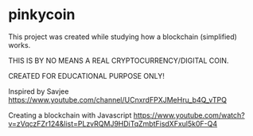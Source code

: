 # pinkycoin

This project was created while studying how a blockchain (simplified) works.

THIS IS BY NO MEANS A REAL CRYPTOCURRENCY/DIGITAL COIN.

CREATED FOR EDUCATIONAL PURPOSE ONLY!

Inspired by Savjee https://www.youtube.com/channel/UCnxrdFPXJMeHru_b4Q_vTPQ

Creating a blockchain with Javascript https://www.youtube.com/watch?v=zVqczFZr124&list=PLzvRQMJ9HDiTqZmbtFisdXFxul5k0F-Q4
